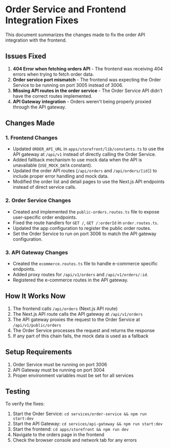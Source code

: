 # Order Service and Frontend Integration Fixes

This document summarizes the changes made to fix the order API integration with the frontend.

## Issues Fixed

1. **404 Error when fetching orders API** - The frontend was receiving 404 errors when trying to fetch order data.
2. **Order service port mismatch** - The frontend was expecting the Order Service to be running on port 3005 instead of 3006.
3. **Missing API routes in the order service** - The Order Service API didn't have the correct routes implemented.
4. **API Gateway integration** - Orders weren't being properly proxied through the API gateway.

## Changes Made

### 1. Frontend Changes

- Updated `ORDER_API_URL` in `apps/storefront/lib/constants.ts` to use the API gateway at `/api/v1` instead of directly calling the Order Service.
- Added fallback mechanism to use mock data when the API is unavailable (`USE_MOCK_DATA` constant).
- Updated the order API routes (`/api/orders` and `/api/orders/[id]`) to include proper error handling and mock data.
- Modified the order list and detail pages to use the Next.js API endpoints instead of direct service calls.

### 2. Order Service Changes

- Created and implemented the `public-orders.routes.ts` file to expose user-specific order endpoints.
- Fixed the route handlers for `GET /`, `GET /:orderId` in `order.routes.ts`.
- Updated the app configuration to register the public order routes.
- Set the Order Service to run on port 3006 to match the API gateway configuration.

### 3. API Gateway Changes

- Created the `ecommerce.routes.ts` file to handle e-commerce specific endpoints.
- Added proxy routes for `/api/v1/orders` and `/api/v1/orders/:id`.
- Registered the e-commerce routes in the API gateway.

## How It Works Now

1. The frontend calls `/api/orders` (Next.js API route)
2. The Next.js API route calls the API gateway at `/api/v1/orders`
3. The API gateway proxies the request to the Order Service at `/api/v1/public/orders`
4. The Order Service processes the request and returns the response
5. If any part of this chain fails, the mock data is used as a fallback

## Setup Requirements

1. Order Service must be running on port 3006
2. API Gateway must be running on port 3004
3. Proper environment variables must be set for all services

## Testing

To verify the fixes:

1. Start the Order Service: `cd services/order-service && npm run start:dev`
2. Start the API Gateway: `cd services/api-gateway && npm run start:dev` 
3. Start the frontend: `cd apps/storefront && npm run dev`
4. Navigate to the orders page in the frontend
5. Check the browser console and network tab for any errors 